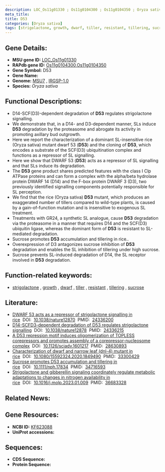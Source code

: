 ```yaml
---
description: LOC_Os11g01330 ; Os11g0104300 ; Os11g0104350 ; Oryza sativa
meta_title:
title: D53
categories: [Oryza sativa]
tags: [strigolactone, growth, dwarf, tiller, resistant, tillering, sucrose]
---
```


## Gene Details:
- **MSU gene ID:** [LOC_Os11g01330](http://rice.uga.edu/cgi-bin/ORF_infopage.cgi?orf=LOC_Os11g01330)  
- **RAPdb gene ID:** [Os11g0104300](https://rapdb.dna.affrc.go.jp/locus/?name=Os11g0104300),[Os11g0104350](https://rapdb.dna.affrc.go.jp/locus/?name=Os11g0104350)  
- **Gene Symbol:** D53
- **Gene Name:**
- **Genome:**  [MSU7](http://rice.uga.edu/)&nbsp;,&nbsp;[IRGSP-1.0](https://rapdb.dna.affrc.go.jp/download/irgsp1.html)
- **Species:** *Oryza sativa*

## Functional Descriptions:
   - D14-SCF(D3)-dependent degradation of **D53** regulates strigolactone signalling.
   - We demonstrate that, in a D14- and D3-dependent manner, SLs induce **D53** degradation by the proteasome and abrogate its activity in promoting axillary bud outgrowth.
   - Here we report the characterization of a dominant SL-insensitive rice (Oryza sativa) mutant dwarf 53 (**D53**) and the cloning of **D53**, which encodes a substrate of the SCF(D3) ubiquitination complex and functions as a repressor of SL signalling.
   - Here we show that DWARF 53 (**D53**) acts as a repressor of SL signalling and that SLs induce its degradation.
   - The **D53** gene product shares predicted features with the class I Clp ATPase proteins and can form a complex with the alpha/beta hydrolase protein DWARF 14 (D14) and the F-box protein DWARF 3 (D3), two previously identified signalling components potentially responsible for SL perception.
   - We find that the rice (Oryza sativa) **D53** mutant, which produces an exaggerated number of tillers compared to wild-type plants, is caused by a gain-of-function mutation and is insensitive to exogenous SL treatment.
   - Treatments with GR24, a synthetic SL analogue, cause **D53** degradation via the proteasome in a manner that requires D14 and the SCF(D3) ubiquitin ligase, whereas the dominant form of **D53** is resistant to SL-mediated degradation.
   - Sucrose promotes **D53** accumulation and tillering in rice..
   - Overexpression of D3 antagonizes sucrose inhibition of **D53** degradation and enables the SL inhibition of tillering under high sucrose.
   - Sucrose prevents SL-induced degradation of D14, the SL receptor involved in **D53** degradation.

## Function-related keywords:
   - [strigolactone](/tags/strigolactone/)&nbsp;,&nbsp;[growth](/tags/growth/)&nbsp;,&nbsp;[dwarf](/tags/dwarf/)&nbsp;,&nbsp;[tiller](/tags/tiller/)&nbsp;,&nbsp;[resistant](/tags/resistant/)&nbsp;,&nbsp;[tillering](/tags/tillering/)&nbsp;,&nbsp;[sucrose](/tags/sucrose/)

## Literature:
   - [DWARF 53 acts as a repressor of strigolactone signalling in rice](https://www.doi.org/10.1038/nature12870)&nbsp;&nbsp;DOI:&nbsp;&nbsp;[10.1038/nature12870](https://www.doi.org/10.1038/nature12870)&nbsp;&nbsp;PMID:&nbsp;&nbsp;[24336200](https://pubmed.ncbi.nlm.nih.gov/24336200/)
   - [D14-SCFD3-dependent degradation of D53 regulates strigolactone signalling](https://www.doi.org/10.1038/nature12878)&nbsp;&nbsp;DOI:&nbsp;&nbsp;[10.1038/nature12878](https://www.doi.org/10.1038/nature12878)&nbsp;&nbsp;PMID:&nbsp;&nbsp;[24336215](https://pubmed.ncbi.nlm.nih.gov/24336215/)
   - [A D53 repression motif induces oligomerization of TOPLESS corepressors and promotes assembly of a corepressor-nucleosome complex](https://www.doi.org/10.1126/sciadv.1601217)&nbsp;&nbsp;DOI:&nbsp;&nbsp;[10.1126/sciadv.1601217](https://www.doi.org/10.1126/sciadv.1601217)&nbsp;&nbsp;PMID:&nbsp;&nbsp;[28630893](https://pubmed.ncbi.nlm.nih.gov/28630893/)
   - [Characterization of dwarf and narrow leaf (dnl-4) mutant in rice](https://www.doi.org/10.1080/15592324.2020.1849490)&nbsp;&nbsp;DOI:&nbsp;&nbsp;[10.1080/15592324.2020.1849490](https://www.doi.org/10.1080/15592324.2020.1849490)&nbsp;&nbsp;PMID:&nbsp;&nbsp;[33300429](https://pubmed.ncbi.nlm.nih.gov/33300429/)
   - [Sucrose promotes D53 accumulation and tillering in rice](https://www.doi.org/10.1111/nph.17834)&nbsp;&nbsp;DOI:&nbsp;&nbsp;[10.1111/nph.17834](https://www.doi.org/10.1111/nph.17834)&nbsp;&nbsp;PMID:&nbsp;&nbsp;[34716593](https://pubmed.ncbi.nlm.nih.gov/34716593/)
   - [Strigolactone and gibberellin signaling coordinately regulate metabolic adaptations to changes in nitrogen availability in rice](https://www.doi.org/10.1016/j.molp.2023.01.009)&nbsp;&nbsp;DOI:&nbsp;&nbsp;[10.1016/j.molp.2023.01.009](https://www.doi.org/10.1016/j.molp.2023.01.009)&nbsp;&nbsp;PMID:&nbsp;&nbsp;[36683328](https://pubmed.ncbi.nlm.nih.gov/36683328/)

## Related News:

## Gene Resources:
- **NCBI ID:**  [KF623088](http://www.ncbi.nlm.nih.gov/nuccore/KF623088)
- **UniProt accessions:** [](https://www.uniprot.org/uniprotkb//entry)

## Sequences:
- **CDS Sequence:**
- **Protein Sequence:**
